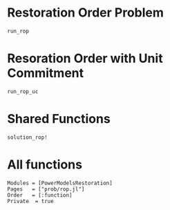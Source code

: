 # Restoration Order Problem
```@docs
run_rop
```
# Resoration Order with Unit Commitment
```@docs
run_rop_uc
```
# Shared Functions
```@docs
solution_rop!
```

# All functions
```@autodocs
Modules = [PowerModelsRestoration]
Pages   = ["prob/rop.jl"]
Order   = [:function]
Private  = true
```
